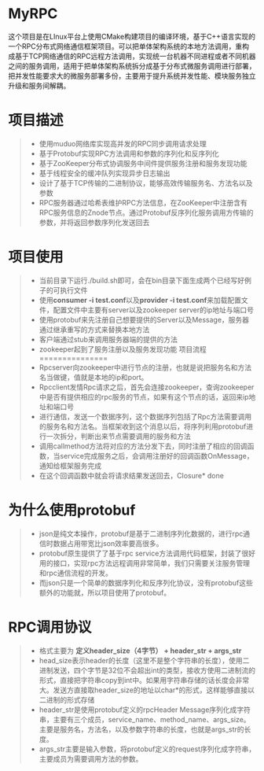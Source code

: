 MyRPC
===============
这个项目是在LInux平台上使用CMake构建项目的编译环境，基于C++语言实现的一个RPC分布式网络通信框架项目。可以把单体架构系统的本地方法调用，重构成基于TCP网络通信的RPC远程方法调用，实现统一台机器不同进程或者不同机器之间的服务调用，适用于把单体架构系统拆分成基于分布式微服务调用进行部署，把并发性能要求大的微服务部署多份，主要用于提升系统并发性能、模块服务独立升级和服务间解耦。

项目描述
===============
> * 使用muduo网络库实现高并发的RPC同步调用请求处理
> * 基于Protobuf实现RPC方法调用和参数的序列化和反序列化
> * 基于ZooKeeper分布式协调服务中间件提供服务注册和服务发现功能
> * 基于线程安全的缓冲队列实现异步日志输出
> * 设计了基于TCP传输的二进制协议，能够高效传输服务名、方法名以及参数
> * RPC服务器通过哈希表维护RPC方法信息，在ZooKeeper中注册含有RPC服务信息的Znode节点。通过Protobuf反序列化服务调用方传输的参数，并将返回参数序列化发送回去

项目使用
===============
> * 当前目录下运行./build.sh即可，会在bin目录下面生成两个已经写好例子的可执行文件
> * 使用**consumer -i test.conf**以及**provider -i test.conf**来加载配置文件，配置文件中主要有server以及zookeeper server的ip地址与端口号
> * 使用protobuf来先注册自己想要提供的Server以及Message，服务器通过继承重写的方式来替换本地方法
> * 客户端通过stub来调用服务器端的提供的方法
> * zookeeper起到了服务注册以及服务发现功能
项目流程
===============
> * Rpcserver向zookeeper中进行节点的注册，也就是说把服务名和方法名当做键，值就是本地的ip和port。
> * Rpcclient发情Rpc请求之后，首先会连接zookeeper，查询zookeeper中是否有提供相应的rpc服务的节点，如果有这个节点的话，返回来ip地址和端口号
> * 进行通信，发送一个数据序列，这个数据序列包括了Rpc方法需要调用的服务名和方法名。当框架收到这个消息以后，将序列利用protobuf进行一次拆分，判断出来节点需要调用的服务和方法
> * 调用callmethod方法将对应的方法分发下去，同时注册了相应的回调函数，当service完成服务之后，会调用注册好的回调函数OnMessage，通知给框架服务完成
> * 在这个回调函数中就会将请求结果发送回去，Closure* done

为什么使用protobuf
===============
> * json是纯文本操作，protobuf是基于二进制序列化数据的，进行rpc通信时数据占用带宽比json效率要高很多。
> * protobuf原生提供了了基于rpc service方法调用代码框架，封装了很好用的接口，实现rpc方法远程调用非常简单，我们只需要关注服务管理和rpc通信流程的开发。
> * 而json只是一个简单的数据序列化和反序列化协议，没有protobuf这些额外的功能就，所以项目使用了protobuf。

RPC调用协议
===============
> * 格式主要为  **定义header_size（4字节） + header_str + args_str**
> * head_size表示header的长度（这里不是整个字符串的长度），使用二进制发送，四个字节是32位不会超出int的类型，接收方使用二进制流的形式，直接把字符串copy到int中。如果用字符串存储的话长度会非常大。发送方直接取header_size的地址以char*的形式，这样能够直接以二进制的形式存储
> * header_str是使用protobuf定义的rpcHeader Message序列化成字符串，主要有三个成员，service_name、method_name、args_size。主要是服务名，方法名，以及参数字符串的长度，也就是args_str的长度。
> * args_str主要是输入参数，将protobuf定义的request序列化成字符串，主要成员为需要调用方法的参数。